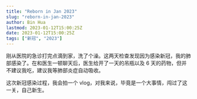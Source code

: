 ```yaml
---
title: "Reborn in Jan 2023"
slug: "reborn-in-jan-2023"
author: Bin Hua
lastmod: 2023-01-12T15:00:25Z
date: 2023-01-12T15:00:25Z
tags: ["新冠", "2023"]
---
```


刚从医院的急诊打完点滴到家，洗了个澡。这两天检查发现因为感染新冠，我的肺部感染了。在和医生一顿聊天后，医生给开了一天的吊瓶以及 6 天的药物，但并不建议我吃，建议我等肺部炎症自动吸收。

这次新冠感染过程，我会拍一个 vlog，对我来说，毕竟是一个大事情，闯过了这一关，自己新生。
